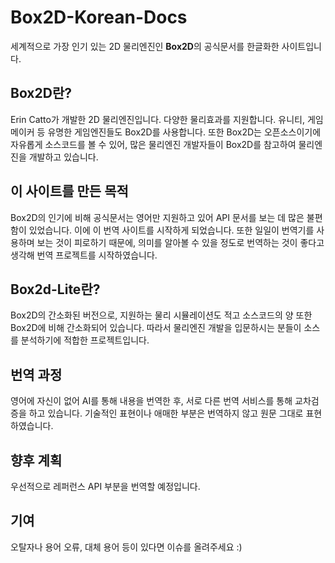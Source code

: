 # Box2D-Korean-Docs

세계적으로 가장 인기 있는 2D 물리엔진인 **Box2D**의 공식문서를 한글화한 사이트입니다.

## Box2D란?

Erin Catto가 개발한 2D 물리엔진입니다. 다양한 물리효과를 지원합니다.
유니티, 게임메이커 등 유명한 게임엔진들도 Box2D를 사용합니다.
또한 Box2D는 오픈소스이기에 자유롭게 소스코드를 볼 수 있어, 많은 물리엔진 개발자들이 Box2D를 참고하여 물리엔진을 개발하고 있습니다.

## 이 사이트를 만든 목적

Box2D의 인기에 비해 공식문서는 영어만 지원하고 있어 API 문서를 보는 데 많은 불편함이 있었습니다. 이에 이 번역 사이트를 시작하게 되었습니다.
또한 일일이 번역기를 사용하며 보는 것이 피로하기 때문에, 의미를 알아볼 수 있을 정도로 번역하는 것이 좋다고 생각해 번역 프로젝트를 시작하였습니다.

## Box2d-Lite란?

Box2D의 간소화된 버전으로, 지원하는 물리 시뮬레이션도 적고 소스코드의 양 또한 Box2D에 비해 간소화되어 있습니다.
따라서 물리엔진 개발을 입문하시는 분들이 소스를 분석하기에 적합한 프로젝트입니다.

## 번역 과정

영어에 자신이 없어 AI를 통해 내용을 번역한 후, 서로 다른 번역 서비스를 통해 교차검증을 하고 있습니다. 
기술적인 표현이나 애매한 부분은 번역하지 않고 원문 그대로 표현하였습니다.

## 향후 계획

우선적으로 레퍼런스 API 부분을 번역할 예정입니다.

## 기여

오탈자나 용어 오류, 대체 용어 등이 있다면 이슈를 올려주세요 :)
